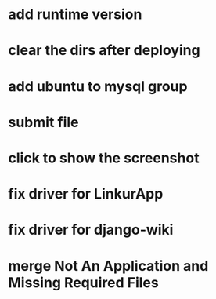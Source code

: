 # add runtime version
# clear the dirs after deploying
# add ubuntu to mysql group
# submit file 
# click to show the screenshot
# fix driver for LinkurApp
# fix driver for django-wiki
# merge Not An Application and Missing Required Files
